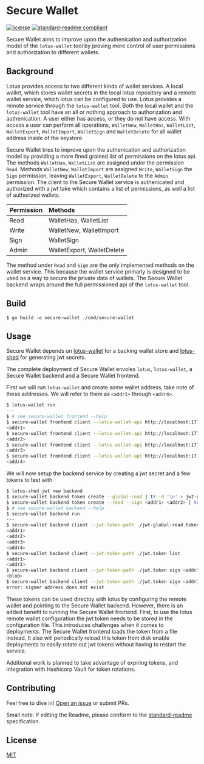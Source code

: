 # Secure Wallet

[![license](https://img.shields.io/github/license/travisperson/secure-wallet.svg)](LICENSE)
[![standard-readme compliant](https://img.shields.io/badge/readme%20style-standard-brightgreen.svg?style=flat-square)](https://github.com/RichardLitt/standard-readme)

Secure Wallet aims to improve upon the authenication and authorization model of the `lotus-wallet` tool by proving more control of user
permissions and authorization to different wallets.

## Background

Lotus provides access to two different kinds of wallet services. A local wallet, which stores wallet secrets in the local lotus repository
and a remote wallet service, which lotus can be configured to use. Lotus provides a remote service through the `lotus-wallet` tool. Both
the local wallet and the `lotus-wallet` tool have an all or nothing approach to authorization and authenication. A user either has access,
or they do not have access. With access a user can perform all operations, `WalletNew`, `WalletHas`, `WalletList`, `WalletExport`, `WalletImport`, `WalletSign` and `WalletDelete` for all wallet address inside of the keystore.

Secure Wallet tries to improve upon the authenication and authorization model by providing a more fined grained list of permissions on the
lotus api. The methods `WalletHas`, `WalletList` are assigned under the permission `Read`. Methods `WalletNew`, `WalletImport` are assigned
`Write`, `WalletSign` the `Sign` permission, leaving `WalletExport`, `WalletDelete` to the `Admin` permission. The client to the Secure
Wallet service is authenicated and authorized with a jwt take which contains a list of permissions, as well a list of authorized wallets.

| Permission  | Methods                     |
| :---        | :---                        |
| Read        | WalletHas, WalletList       |
| Write       | WalletNew, WalletImport     |
| Sign        | WalletSign                  |
| Admin       | WalletExport, WalletDelete  |

The method under `Read` and `Sign` are the only implemented methods on the wallet service. This because the wallet service primarly is
designed to be used as a way to secure the private data of wallets. The Secure Wallet backend wraps around the full permissioned api of
the `lotus-wallet` tool.

## Build

```
$ go build -o secure-wallet ./cmd/secure-wallet
```

## Usage

Secure Wallet depends on [lotus-wallet](https://github.com/filecoin-project/lotus/tree/master/cmd/lotus-wallet) for a backing wallet store
and [lotus-shed](https://github.com/filecoin-project/lotus-tree/master/cmd/lotus-shed) for generating jwt secrets.

The complete deployment of Secure Wallet envoles `lotus`, `lotus-wallet`, a Secure Wallet backend and a Secure Wallet frontend.

First we will run `lotus-wallet` and create some wallet address, take note of these addresses. We will refer to them as `<addr1>` through
`<addr4>`.

```bash
$ lotus-wallet run
---
$ # see secure-wallet frontend --help
$ secure-wallet frontend client --lotus-wallet-api http://localhost:1777 new secp256k1
<addr1>
$ secure-wallet frontend client --lotus-wallet-api http://localhost:1777 new secp256k1
<addr2>
$ secure-wallet frontend client --lotus-wallet-api http://localhost:1777 new secp256k1
<addr3>
$ secure-wallet frontend client --lotus-wallet-api http://localhost:1777 new secp256k1
<addr4>
```

We will now setup the backend service by creating a jwt secret and a few tokens to test with

```bash
$ lotus-shed jwt new backend
$ secure-wallet backend token create --global-read | tr -d '\n' > jwt-global-read.token
$ secure-wallet backend token create --read --sign <addr1> <addr2> | tr -d '\n' > jwt.token
$ # see secure-wallet backend --help
$ secure-wallet backend run
---
$ secure-wallet backend client --jwt-token-path ./jwt-global-read.token list
<addr1>
<addr2>
<addr3>
<addr4>
$ secure-wallet backend client --jwt-token-path ./jwt.token list
<addr1>
<addr2>
$ secure-wallet backend client --jwt-token-path ./jwt.token sign <addr1> <hex>
<blob>
$ secure-wallet backend client --jwt-token-path ./jwt.token sign <addr3> <hex>
error: signer address does not exist
```

These tokens can be used directoy with lotus by configuring the remote wallet and pointing to the Secure Wallet backend. However, there is an
added benefit to running the Secure Wallet frontend. First, to use the lotus remote wallet configuration the jwt token needs to be stored in
the configuration file. This introduces challenges when it comes to deployments. The Secure Wallet frontend loads the token from a file instead.
It also will periodically reload this token from disk enable deployments to easily rotate out jwt tokens without having to restart the service.

Additional work is planned to take advantage of expiring tokens, and integration with Hashicorp Vault for token rotations.

## Contributing

Feel free to dive in! [Open an issue](https://github.com/travisperson/secure-wallet/issues/new) or submit PRs.

Small note: If editing the Readme, please conform to the [standard-readme](https://github.com/RichardLitt/standard-readme) specification.

## License

[MIT](LICENSE)
